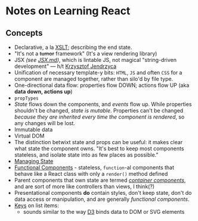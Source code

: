 # Notes on Learning React

## Concepts
- Declarative, a la [XSLT](https://en.wikipedia.org/wiki/XSLT); describing the end state.
- "It's not a ~~tumor~~ framework" (It's a view rendering library)
- JSX _(see [JSX.md](/docs/JSX.md))_, which is lintable JS, not magical "string-driven development" — h/t [Krzysztof Jendrzyca](https://github.com/kjendrzyca)
- Unification of necessary template-y bits: `HTML`, `JS` and often `CSS` for a component are managed together, rather than silo'd by file type.
- One-directional data flow: properties flow DOWN; actions flow UP (aka **data down, actions up**)
- `propTypes`
- _State_ flows down the components, and _events_ flow up. While properties shouldn't be changed, _state is mutable_. Properties can't be changed _because they are inherited every time the component is rendered_, so any changes will be lost.
- Immutable data
- Virtual DOM
- The distinction betwixt state and props can be useful: it makes clear what state the component owns. "It's best to keep most components stateless, and isolate state into as few places as possible."
- [Managing State](/docs/State.md)
- [Functional Components](https://facebook.github.io/react/blog/2015/10/07/react-v0.14.html#stateless-functional-components) - stateless, `function`-al components that behave like a React class with only a `render()` method defined
- Parent components that own state are termed [_container components_](https://medium.com/@dan_abramov/smart-and-dumb-components-7ca2f9a7c7d0), and are sort of more like controllers than views, I think(?)
- Presentational components **do** contain styles, don't keep state, don't do data access or manipulation, and are generally _functional components_.
- [Keys](https://facebook.github.io/react/tutorial/tutorial.html#keys) on list items:
  - sounds similar to the way [D3](https://d3js.org/) binds data to DOM or SVG elements

